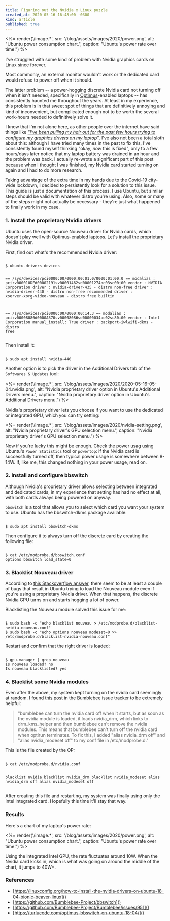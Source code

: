```yaml
---
title: Figuring out the Nvidia x Linux puzzle
created_at: 2020-05-16 16:48:00 -0300
kind: article
published: true
---
```


<%= render('/image.*', src: '/blog/assets/images/2020/power.png', alt: "Ubuntu power consumption chart.", caption: "Ubuntu's power rate over time.") %>

I've struggled with some kind of problem with Nvidia graphics cards on Linux since forever.

Most commonly, an external monitor wouldn't work or the dedicated card would refuse to power off when it should.

The latter problem -- a power-hogging discrete Nvidia card not turning off when it isn't needed, specifically in [Optimus](https://www.wikiwand.com/en/Nvidia_Optimus)-enabled laptops -- has consistently haunted me throughout the years. At least in my experience, this problem is in that sweet spot of things that are definitively annoying and kind of inconvenient, but complicated enough not to be worth the several work-hours needed to definitively solve it.

<!-- more -->

I know that I'm not alone here, as other people over the internet have said things like _["I've been pulling my hair out for the past few hours trying to configure my graphics drivers on my laptop"](https://forum.manjaro.org/t/solved-bumblebee-issues-with-bbswitch/70137)_. I've also not been a total sloth about this: although I have tried many times in the past to fix this, I've consistently found myself thinking "okay, _now_ this is fixed", only to a few hours/days later notice that my laptop battery was drained in an hour and the problem was back. I actually re-wrote a significant part of this post because when I thought I was finished, my Nvidia card started turning on again and I had to do more research.

Taking advantage of the extra time in my hands due to the Covid-19 city-wide lockdown, I decided to persistently look for a solution to this issue. This guide is just a documentation of this process. I use Ubuntu, but similar steps should be valid with whatever distro you're using. Also, some or many of the steps might not actually be necessary - they're just what happened to finally work in my case.

### 1. Install the proprietary Nvidia drivers

Ubuntu uses the open-source Nouveau driver for Nvidia cards, which doesn't play well with Optimus-enabled laptops. Let's install the proprietary Nvidia driver.

First, find out what's the recommended Nvidia driver:

<div class="highlight"><pre><code class="language-bash">
$ ubuntu-drivers devices

== /sys/devices/pci0000:00/0000:00:01.0/0000:01:00.0 ==
modalias : pci:v000010DEd00002191sv00001462sd00001274bc03sc00i00
vendor   : NVIDIA Corporation
driver   : nvidia-driver-435 - distro non-free
driver   : nvidia-driver-440 - distro non-free recommended
driver   : xserver-xorg-video-nouveau - distro free builtin

== /sys/devices/pci0000:00/0000:00:14.3 ==
modalias : pci:v00008086d0000A370sv00008086sd00000034bc02sc80i00
vendor   : Intel Corporation
manual_install: True
driver   : backport-iwlwifi-dkms - distro free
</code></pre></div>

Then install it:

<div class="highlight"><pre><code class="language-bash">
$ sudo apt install nvidia-440
</code></pre></div>

Another option is to pick the driver in the Additional Drivers tab of the `Softwares & Updates` tool:

<%= render('/image.*', src: '/blog/assets/images/2020/2020-05-16-05-04.nvidia.png', alt: "Nvidia proprietary driver option in Ubuntu's Additional Drivers menu.", caption: "Nvidia proprietary driver option in Ubuntu's Additional Drivers menu.") %>

Nvidia's proprietary driver lets you choose if you want to use the dedicated or integrated GPU, which you can try setting:

<%= render('/image.*', src: '/blog/assets/images/2020/nvidia-setting.png', alt: "Nvidia proprietary driver's GPU selection menu.", caption: "Nvidia proprietary driver's GPU selection menu.") %>

Now if you're lucky this might be enough. Check the power usag using Ubuntu's `Power Statistics` tool or `powertop`: if the Nvidia card is successfully turned off, then typical power usage is somewhere between 8-14W. If, like me, this changed nothing in your power usage, read on.

### 2. Install and configure bbswitch

Although Nvidia's proprietary driver allows selecting between integrated and dedicated cards, in my experience that setting has had no effect at all, with both cards always being powered on anyway.

`bbswitch` is a tool that allows you to select which card you want your system to use. Ubuntu has the bbswitch-dkms package available:

<div class="highlight"><pre><code class="language-bash">
$ sudo apt install bbswitch-dkms
</code></pre></div>

Then configure it to always turn off the discrete card by creating the following file:

<div class="highlight"><pre><code class="language-bash">
$ cat /etc/modprobe.d/bbswitch.conf
options bbswitch load_state=0
</code></pre></div>

### 3. Blacklist Nouveau driver

According to [this Stackoverflow answer](https://askubuntu.com/a/1044095/463850), there seem to be at least a couple of bugs that result in Ubuntu trying to load the Nouveau module even if you're using a proprietary Nvidia driver. When that happens, the discrete Nvidia GPU turns on and starts hogging a lot of power.

Blacklisting the Nouveau module solved this issue for me:

<div class="highlight"><pre><code class="language-bash">
$ sudo bash -c "echo blacklist nouveau > /etc/modprobe.d/blacklist-nvidia-nouveau.conf"
$ sudo bash -c "echo options nouveau modeset=0 >> /etc/modprobe.d/blacklist-nvidia-nouveau.conf"
</code></pre></div>

Restart and confirm that the right driver is loaded:

<div class="highlight"><pre><code class="language-bash">
$ gpu-manager | grep nouveau
Is nouveau loaded? no
Is nouveau blacklisted? yes
</code></pre></div>

### 4. Blacklist some Nvidia modules

Even after the above, my system kept turning on the nvidia card seemingly at random. I found [this post](https://github.com/Bumblebee-Project/Bumblebee/issues/951) in the Bumblebee issue tracker to be extremely helpful:

>"bumblebee can turn the nvidia card off when it starts, but as soon as the nvidia module is loaded, it loads nvidia_drm, which links to drm_kms_helper and then bumblebee can't remove the nvidia modules. This means that bumblebee can't turn off the nvidia card when optirun terminates. To fix this, I added "alias nvidia_drm off" and "alias nvidia_modeset off" to my conf file in /etc/modprobe.d."

This is the file created by the OP:

<div class="highlight"><pre><code class="language-bash">
$ cat /etc/modprobe.d/nvidia.conf

blacklist nvidia
blacklist nvidia_drm
blacklist nvidia_modeset
alias nvidia_drm off
alias nvidia_modeset off
</code></pre></div>

After creating this file and restarting, my system was finally using only the Intel integrated card. Hopefully this time it'll stay that way.

### Results

Here's a chart of my laptop's power rate:

<%= render('/image.*', src: '/blog/assets/images/2020/power.png', alt: "Ubuntu power consumption chart.", caption: "Ubuntu's power rate over time.") %>

Using the integrated Intel GPU, the rate fluctuates around 10W. When the Nvidia card kicks in, which is what was going on around the middle of the chart, it jumps to 40W+.

### References

* [https://linuxconfig.org/how-to-install-the-nvidia-drivers-on-ubuntu-18-04-bionic-beaver-linux]()
* [https://github.com/Bumblebee-Project/bbswitch]()
* [https://github.com/Bumblebee-Project/Bumblebee/issues/951]()
* [https://turlucode.com/optimus-bbswitch-on-ubuntu-18-04/]()
